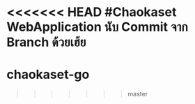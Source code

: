 <<<<<<< HEAD
#Chaokaset WebApplication
นับ Commit จาก Branch ด้วยเฮ้ย 
=======
# chaokaset-go
>>>>>>> master

